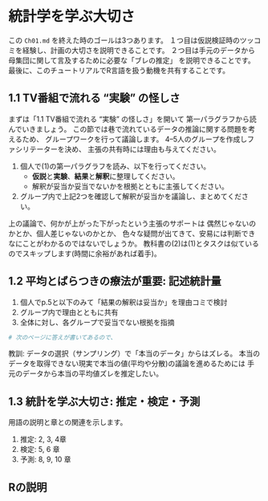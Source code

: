 統計学を学ぶ大切さ
================

この `Ch01.md` を終えた時のゴールは3つあります。
１つ目は仮説検証時のツッコミを経験し、計画の大切さを説明できることです。
２つ目は手元のデータから母集団に関して言及するために必要な「ブレの推定」
を説明できることです。
最後に、このチュートリアルでR言語を扱う動機を共有することです。

## 1.1 TV番組で流れる “実験” の怪しさ

まずは「1.1 TV番組で流れる “実験” の怪しさ」を開いて
第一パラグラフから読んでいきましょう。
この節では巷で流れているデータの推論に関する問題を考えるため、
グループワークを行って議論します。
4–5人のグループを作成しファシリテーターを決め、
主張の共有時には理由も与えてください。

1.  個人で(1)の第一パラグラフを読み、以下を行ってください。
    -   **仮説**と**実験**、**結果**と**解釈**に整理してください。
    -   解釈が妥当か妥当でないかを根拠とともに主張してください。
2.  グループ内で上記2つを確認して解釈が妥当かを議論し、まとめてください。

<!-- 想定解答 -->
<!-- 1. なにもしない比較対象のグループが必要 -->
<!-- 1. 一人のデータからそんなに強く主張できない -->
<!-- 1. 上がったのは事実なので主張できる -->

上の議論で、何かが上がった下がったという主張のサポートは
偶然じゃないのかとか、個人差じゃないのかとか、
色々な疑問が出てきて、安易には判断できなにことがわかるのではないでしょうか。
教科書の(2)は(1)とタスクは似ているのでスキップします(時間に余裕があれば着手)。

## 1.2 平均とばらつきの療法が重要: 記述統計量

1.  個人でp.5と以下のみて「結果の解釈は妥当か」を理由コミで検討
2.  グループ内で理由とともに共有
3.  全体に対し、各グループで妥当でない根拠を指摘

``` r
# 次のページに答えが書いてあるので、
```

<!-- 想定解答 -->
<!-- 1. 人数の少なさ -->
<!-- 2. 差に対してばらつきが大きい -->
<!-- 注意: 全国の平均に言及できるか、がポイント -->

教訓: データの選択（サンプリング）で「本当のデータ」からはズレる。
本当のデータを取得できない現実で本当の値(平均や分散)の議論を進めるためには
手元のデータから本当の平均値ズレを推定したい。

## 1.3 統計を学ぶ大切さ: 推定・検定・予測

用語の説明と章との関連を示します。

1.  推定: 2, 3, 4章
2.  検定: 5, 6 章
3.  予測: 8, 9, 10 章

## Rの説明
